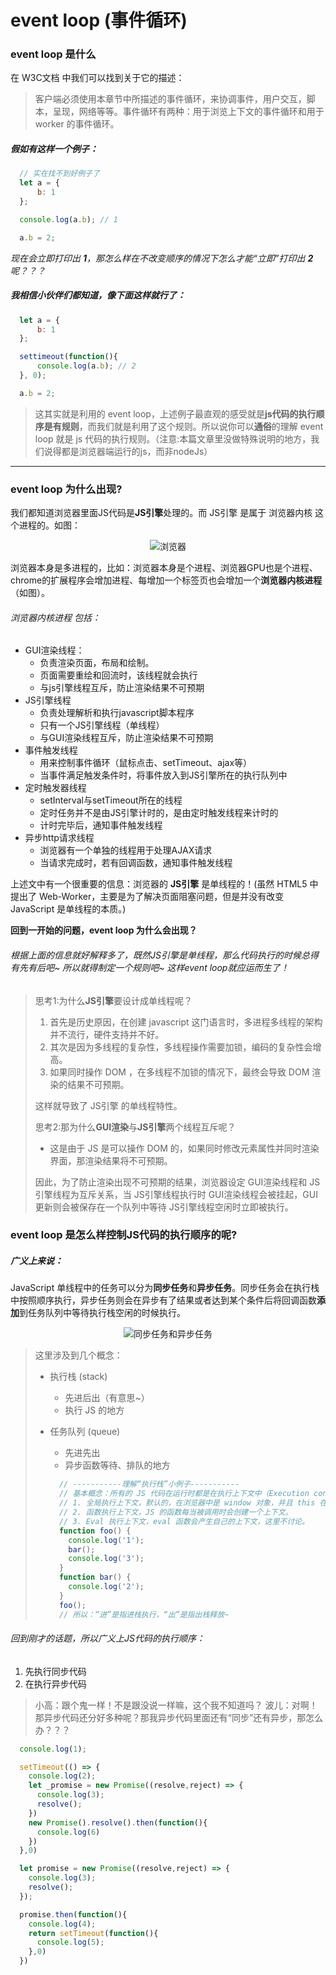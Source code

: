 # event loop (事件循环)

### event loop 是什么

在 W3C文档 中我们可以找到关于它的描述：

> 客户端必须使用本章节中所描述的事件循环，来协调事件，用户交互，脚本，呈现，网络等等。事件循环有两种：用于浏览上下文的事件循环和用于 worker 的事件循环。

##### 假如有这样一个例子：

```js
  // 实在找不到好例子了
  let a = {
	  b: 1
  };

  console.log(a.b); // 1

  a.b = 2;
```

*现在会立即打印出 **1**，那怎么样在不改变顺序的情况下怎么才能“立即”打印出 **2** 呢？？？*


##### 我相信小伙伴们都知道，像下面这样就行了：

```js
  let a = {
	  b: 1
  };

  settimeout(function(){
	  console.log(a.b); // 2
  }, 0);

  a.b = 2;
```

> 这其实就是利用的 event loop，上述例子最直观的感受就是**js代码的执行顺序是有规则**，而我们就是利用了这个规则。所以说你可以**通俗**的理解 event loop 就是 js 代码的执行规则。（注意:本篇文章里没做特殊说明的地方，我们说得都是浏览器端运行的js，而非nodeJs）

<hr/>

### event loop 为什么出现?

我们都知道浏览器里面JS代码是**JS引擎**处理的。而 JS引擎 是属于 浏览器内核 这个进程的。如图：

<p align="center">
<img src="https://user-images.githubusercontent.com/20440496/42146675-c35e6bdc-7dfb-11e8-920b-2c626c9845f5.png" alt="浏览器">
</p>

浏览器本身是多进程的，比如：浏览器本身是个进程、浏览器GPU也是个进程、chrome的扩展程序会增加进程、每增加一个标签页也会增加一个**浏览器内核进程**（如图）。

###### 浏览器内核进程 包括：
* GUI渲染线程：
  * 负责渲染页面，布局和绘制。
  * 页面需要重绘和回流时，该线程就会执行
  * 与js引擎线程互斥，防止渲染结果不可预期
* JS引擎线程
  * 负责处理解析和执行javascript脚本程序
  * 只有一个JS引擎线程（单线程）
  * 与GUI渲染线程互斥，防止渲染结果不可预期
* 事件触发线程
  * 用来控制事件循环（鼠标点击、setTimeout、ajax等）
  * 当事件满足触发条件时，将事件放入到JS引擎所在的执行队列中
* 定时触发器线程
  * setInterval与setTimeout所在的线程
  * 定时任务并不是由JS引擎计时的，是由定时触发线程来计时的
  * 计时完毕后，通知事件触发线程
* 异步http请求线程
  * 浏览器有一个单独的线程用于处理AJAX请求
  * 当请求完成时，若有回调函数，通知事件触发线程

上述文中有一个很重要的信息：浏览器的 **JS引擎** 是单线程的！(虽然 HTML5 中提出了 Web-Worker，主要是为了解决页面阻塞问题，但是并没有改变 JavaScript 是单线程的本质。)

**回到一开始的问题，event loop 为什么会出现？**
###### 根据上面的信息就好解释多了，既然JS引擎是单线程，那么代码执行的时候总得有先有后吧~ 所以就得制定一个规则吧~ 这样event loop就应运而生了！

> 思考1:为什么**JS引擎**要设计成单线程呢？
> 1. 首先是历史原因，在创建 javascript 这门语言时，多进程多线程的架构并不流行，硬件支持并不好。
> 2. 其次是因为多线程的复杂性，多线程操作需要加锁，编码的复杂性会增高。
> 3. 如果同时操作 DOM ，在多线程不加锁的情况下，最终会导致 DOM 渲染的结果不可预期。
> 
> 这样就导致了 JS引擎 的单线程特性。
>
> 思考2:那为什么**GUI渲染**与**JS引擎**两个线程互斥呢？
> * 这是由于 JS 是可以操作 DOM 的，如果同时修改元素属性并同时渲染界面，那渲染结果将不可预期。
> 
> 因此，为了防止渲染出现不可预期的结果，浏览器设定 GUI渲染线程和 JS引擎线程为互斥关系，当 JS引擎线程执行时 GUI渲染线程会被挂起，GUI更新则会被保存在一个队列中等待 JS引擎线程空闲时立即被执行。

### event loop 是怎么样控制JS代码的执行顺序的呢?

##### 广义上来说：

JavaScript 单线程中的任务可以分为**同步任务**和**异步任务**。同步任务会在执行栈中按照顺序执行，异步任务则会在异步有了结果或者达到某个条件后将回调函数**添加**到任务队列中等待执行栈空闲的时候执行。

<p align="center">
<img src="https://user-gold-cdn.xitu.io/2018/8/7/165136b9cec6173e?imageView2/0/w/1280/h/960/format/webp/ignore-error/1" alt="同步任务和异步任务">
</p>

> 这里涉及到几个概念：
> * 执行栈 (stack)
>   * 先进后出（有意思~）
>   * 执行 JS 的地方
> * 任务队列 (queue)
>   * 先进先出
>   * 异步函数等待、排队的地方
>
>   ```js
>     // -----------理解“执行栈”小例子-----------
>     // 基本概念：所有的 JS 代码在运行时都是在执行上下文中（Execution context，简称EC）进行的。执行上下文是一个抽象的概念，JS 中有三种执行上下文：
>     // 1. 全局执行上下文，默认的，在浏览器中是 window 对象，并且 this 在非严格模式下指向它。
>     // 2. 函数执行上下文，JS 的函数每当被调用时会创建一个上下文。
>     // 3. Eval 执行上下文，eval 函数会产生自己的上下文，这里不讨论。
>     function foo() {
>       console.log('1');
>       bar();
>       console.log('3');
>     }
>     function bar() {
>       console.log('2');
>     }
>     foo();
>     // 所以：“进”是指进栈执行，“出”是指出栈释放~
>   ```

###### 回到刚才的话题，所以广义上JS代码的执行顺序：
1. 先执行同步代码
2. 在执行异步代码

> 小高：跟个鬼一样！不是跟没说一样嘛，这个我不知道吗？
> 波儿：对啊！那异步代码还分好多种呢？那我异步代码里面还有“同步”还有异步，那怎么办？？？

























```js
  console.log(1);

  setTimeout(() => {
    console.log(2);
    let _promise = new Promise((resolve,reject) => {
      console.log(3);
      resolve();
    })
    new Promise().resolve().then(function(){
      console.log(6)
    })
  },0)

  let promise = new Promise((resolve,reject) => {
    console.log(3);
    resolve();
  });

  promise.then(function(){
    console.log(4);
    return setTimeout(function(){
      console.log(5);
    },0)
  })
```